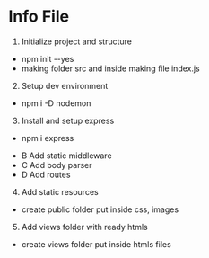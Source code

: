 # Info File

1. Initialize project and structure
 - npm init --yes
 - making folder src and inside making file index.js
2. Setup dev environment
 - npm i -D nodemon
3. Install and setup express
 - npm i express
 * B Add static middleware
 * C Add body parser
 * D Add routes
4. Add static resources 
 - create public folder put inside css, images
5. Add views folder with ready htmls
 - create views folder put inside htmls files